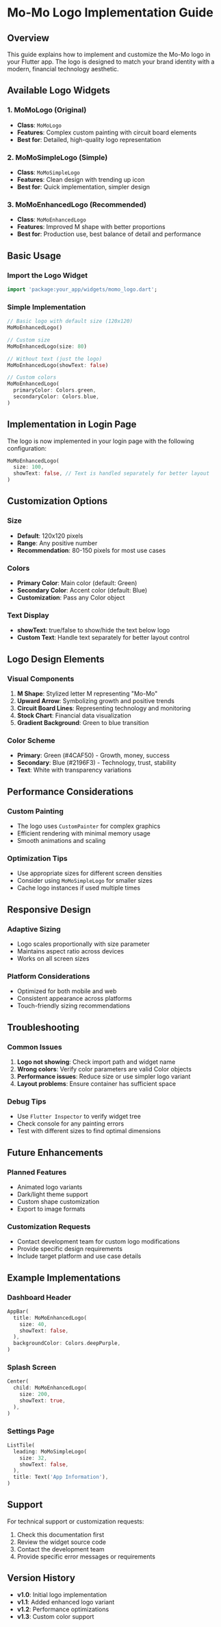 # Mo-Mo Logo Implementation Guide

## Overview
This guide explains how to implement and customize the Mo-Mo logo in your Flutter app. The logo is designed to match your brand identity with a modern, financial technology aesthetic.

## Available Logo Widgets

### 1. MoMoLogo (Original)
- **Class**: `MoMoLogo`
- **Features**: Complex custom painting with circuit board elements
- **Best for**: Detailed, high-quality logo representation

### 2. MoMoSimpleLogo (Simple)
- **Class**: `MoMoSimpleLogo`
- **Features**: Clean design with trending up icon
- **Best for**: Quick implementation, simpler design

### 3. MoMoEnhancedLogo (Recommended)
- **Class**: `MoMoEnhancedLogo`
- **Features**: Improved M shape with better proportions
- **Best for**: Production use, best balance of detail and performance

## Basic Usage

### Import the Logo Widget
```dart
import 'package:your_app/widgets/momo_logo.dart';
```

### Simple Implementation
```dart
// Basic logo with default size (120x120)
MoMoEnhancedLogo()

// Custom size
MoMoEnhancedLogo(size: 80)

// Without text (just the logo)
MoMoEnhancedLogo(showText: false)

// Custom colors
MoMoEnhancedLogo(
  primaryColor: Colors.green,
  secondaryColor: Colors.blue,
)
```

## Implementation in Login Page

The logo is now implemented in your login page with the following configuration:

```dart
MoMoEnhancedLogo(
  size: 100,
  showText: false, // Text is handled separately for better layout
)
```

## Customization Options

### Size
- **Default**: 120x120 pixels
- **Range**: Any positive number
- **Recommendation**: 80-150 pixels for most use cases

### Colors
- **Primary Color**: Main color (default: Green)
- **Secondary Color**: Accent color (default: Blue)
- **Customization**: Pass any Color object

### Text Display
- **showText**: true/false to show/hide the text below logo
- **Custom Text**: Handle text separately for better layout control

## Logo Design Elements

### Visual Components
1. **M Shape**: Stylized letter M representing "Mo-Mo"
2. **Upward Arrow**: Symbolizing growth and positive trends
3. **Circuit Board Lines**: Representing technology and monitoring
4. **Stock Chart**: Financial data visualization
5. **Gradient Background**: Green to blue transition

### Color Scheme
- **Primary**: Green (#4CAF50) - Growth, money, success
- **Secondary**: Blue (#2196F3) - Technology, trust, stability
- **Text**: White with transparency variations

## Performance Considerations

### Custom Painting
- The logo uses `CustomPainter` for complex graphics
- Efficient rendering with minimal memory usage
- Smooth animations and scaling

### Optimization Tips
- Use appropriate sizes for different screen densities
- Consider using `MoMoSimpleLogo` for smaller sizes
- Cache logo instances if used multiple times

## Responsive Design

### Adaptive Sizing
- Logo scales proportionally with size parameter
- Maintains aspect ratio across devices
- Works on all screen sizes

### Platform Considerations
- Optimized for both mobile and web
- Consistent appearance across platforms
- Touch-friendly sizing recommendations

## Troubleshooting

### Common Issues
1. **Logo not showing**: Check import path and widget name
2. **Wrong colors**: Verify color parameters are valid Color objects
3. **Performance issues**: Reduce size or use simpler logo variant
4. **Layout problems**: Ensure container has sufficient space

### Debug Tips
- Use `Flutter Inspector` to verify widget tree
- Check console for any painting errors
- Test with different sizes to find optimal dimensions

## Future Enhancements

### Planned Features
- Animated logo variants
- Dark/light theme support
- Custom shape customization
- Export to image formats

### Customization Requests
- Contact development team for custom logo modifications
- Provide specific design requirements
- Include target platform and use case details

## Example Implementations

### Dashboard Header
```dart
AppBar(
  title: MoMoEnhancedLogo(
    size: 40,
    showText: false,
  ),
  backgroundColor: Colors.deepPurple,
)
```

### Splash Screen
```dart
Center(
  child: MoMoEnhancedLogo(
    size: 200,
    showText: true,
  ),
)
```

### Settings Page
```dart
ListTile(
  leading: MoMoSimpleLogo(
    size: 32,
    showText: false,
  ),
  title: Text('App Information'),
)
```

## Support

For technical support or customization requests:
1. Check this documentation first
2. Review the widget source code
3. Contact the development team
4. Provide specific error messages or requirements

## Version History

- **v1.0**: Initial logo implementation
- **v1.1**: Added enhanced logo variant
- **v1.2**: Performance optimizations
- **v1.3**: Custom color support





